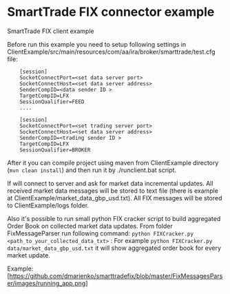 # SmartTrade FIX connector example

SmartTrade FIX client example

Before run this example you need to setup following settings in ClientExample/src/main/resources/com/aa/ira/broker/smarttrade/test.cfg file:

```
	[session]
	SocketConnectPort=<set data server port>
	SocketConnectHost=<set data server address>
	SenderCompID=<data sender ID >
	TargetCompID=LFX
	SessionQualifier=FEED
	....

	[session]
	SocketConnectPort=<set trading server port>
	SocketConnectHost=<set data server address>
	SenderCompID=<trading sender ID >
	TargetCompID=LFX
	SessionQualifier=BROKER
```

After it you can compile project using maven from ClientExample directory (`mvn clean install`) and then run it by ./runclient.bat script.

If will connect to server and ask for market data incremental updates. All received market data messages will be stored to text file (there is example at ClientExample/market_data_gbp_usd.txt). All FIX messages will be stored to ClientExample/logs folder.

Also it's possible to run small python FIX cracker script to build aggregated Order Book on collected market data updates.
From folder FixMessageParser run following command: `python FIXCracker.py <path_to_your_collected_data_txt>` :
For example `python FIXCracker.py data/market_data_gbp_usd.txt` it will show aggregated order book for every market update.

Example:
[https://github.com/dmarienko/smarttradefix/blob/master/FixMessagesParser/images/running_app.png]



